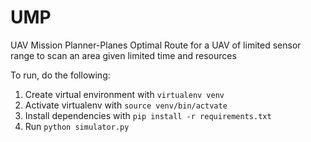 # UMP
UAV Mission Planner-Planes Optimal Route for a UAV of limited sensor range to scan an area given limited time and resources

To run, do the following:

  1. Create virtual environment with `virtualenv venv`
  2. Activate virtualenv with `source venv/bin/actvate`
  3. Install dependencies with `pip install -r requirements.txt`
  3. Run `python simulator.py`
